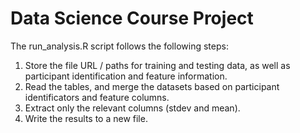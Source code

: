 # Data Science Course Project
The run_analysis.R script follows the following steps:<br/>
1. Store the file URL / paths for training and testing data, as well as participant identification and feature information.<br/>
2. Read the tables, and merge the datasets based on participant identificators and feature columns.<br/>
3. Extract only the relevant columns (stdev and mean).<br/>
4. Write the results to a new file.
